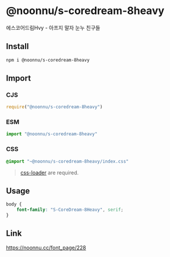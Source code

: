 # @noonnu/s-coredream-8heavy
에스코어드림Hvy - 아프지 말자 눈누 친구들

## Install
```sh
npm i @noonnu/s-coredream-8heavy
```
## Import
### CJS
```js
require("@noonnu/s-coredream-8heavy")
```
### ESM
```js
import "@noonnu/s-coredream-8heavy"
```
### CSS 
```css
@import "~@noonnu/s-coredream-8heavy/index.css"
```
> [css-loader](https://github.com/webpack-contrib/css-loader) are required.

## Usage
```css
body {
    font-family: "S-CoreDream-8Heavy", serif;
}
```

## Link
https://noonnu.cc/font_page/228
